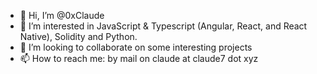 - 👋 Hi, I’m @0xClaude
- 👀 I’m interested in JavaScript & Typescript (Angular, React, and React Native), Solidity and Python.
- 💞️ I’m looking to collaborate on some interesting projects
- 📫 How to reach me: by mail on claude at claude7 dot xyz

<!---
0xClaude/0xClaude is a ✨ special ✨ repository because its `README.md` (this file) appears on your GitHub profile.
You can click the Preview link to take a look at your changes.
--->
